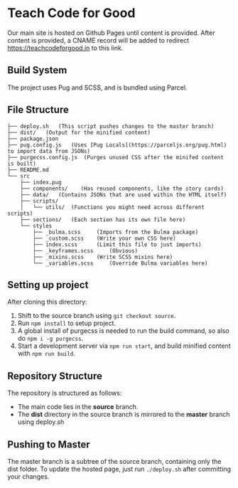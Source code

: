 # Teach Code for Good

Our main site is hosted on Github Pages until content is provided. After content is provided, a CNAME record will be added to redirect https://teachcodeforgood.in to this link.

## Build System

The project uses Pug and SCSS, and is bundled using Parcel.

## File Structure

    ├── deploy.sh   (This script pushes changes to the master branch)
    ├── dist/   (Output for the minified content)
    ├── package.json
    ├── pug.config.js   (Uses [Pug Locals](https://parceljs.org/pug.html) to import data from JSONs)
    ├── purgecss.config.js  (Purges unused CSS after the minifed content is built)
    ├── README.md
    └── src
        ├── index.pug
        ├── components/    (Has reused components, like the story cards)
        ├── data/   (Contains JSONs that are used within the HTML itself)
        ├── scripts/
        │   └── utils/  (Functions you might need across different scripts)
        ├── sections/   (Each section has its own file here)
        └── styles
            ├── _bulma.scss     (Imports from the Bulma package)
            ├── _custom.scss    (Write your own CSS here)
            ├── index.scss      (Limit this file to just imports)
            ├── _keyframes.scss     (Obvious)
            ├── _mixins.scss    (Write SCSS mixins here)
            └── _variables.scss     (Override Bulma variables here)

## Setting up project

After cloning this directory:
1. Shift to the source branch using ```git checkout source```.
2. Run ```npm install``` to setup project. 
3. A global install of purgecss is needed to run the build command, so also do ```npm i -g purgecss```.
4. Start a development server via ```npm run start```, and build minified content with ```npm run build```.

## Repository Structure

The repository is structured as follows:

- The main code lies in the **source** branch.
- The **dist** directory in the source branch is mirrored to the **master** branch using deploy.sh

## Pushing to Master

The master branch is a subtree of the source branch, containing only the dist folder. To update the hosted page, just run ```./deploy.sh``` after committing your changes.
